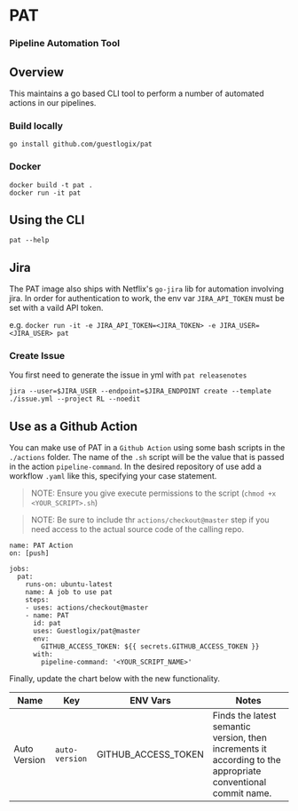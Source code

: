 # PAT
### Pipeline Automation Tool

## Overview

This maintains a go based CLI tool to perform a number of automated actions in our pipelines.

### Build locally

`go install github.com/guestlogix/pat`

### Docker

```
docker build -t pat .
docker run -it pat
```

## Using the CLI
`pat --help`

## Jira

The PAT image also ships with Netflix's `go-jira` lib for automation involving jira. In order for authentication to work, the env var `JIRA_API_TOKEN` must be set with a vaild API token.

e.g. `docker run -it -e JIRA_API_TOKEN=<JIRA_TOKEN> -e JIRA_USER=<JIRA_USER> pat`

### Create Issue
You first need to generate the issue in yml with `pat releasenotes`

`jira --user=$JIRA_USER --endpoint=$JIRA_ENDPOINT create --template ./issue.yml --project RL --noedit`

## Use as a Github Action

You can make use of PAT in a `Github Action` using some bash scripts in the `./actions` folder. The name of the `.sh` script will be the value that is passed in the action `pipeline-command`. In the desired repository of use add a workflow `.yaml` like this, specifying your case statement.

> NOTE: Ensure you give execute permissions to the script (`chmod +x <YOUR_SCRIPT>.sh`)

> NOTE: Be sure to include thr `actions/checkout@master` step if you need access to the actual source code of the calling repo.

```
name: PAT Action
on: [push]

jobs:
  pat:
    runs-on: ubuntu-latest
    name: A job to use pat
    steps:
    - uses: actions/checkout@master
    - name: PAT
      id: pat
      uses: Guestlogix/pat@master
      env:
        GITHUB_ACCESS_TOKEN: ${{ secrets.GITHUB_ACCESS_TOKEN }}
      with:
        pipeline-command: '<YOUR_SCRIPT_NAME>'
```

Finally, update the chart below with the new functionality.

| Name         | Key            | ENV Vars | Notes                                                                                                        |
|--------------|----------------|-----------|--------------------------------------------------------------------------------------------------------------|
| Auto Version | `auto-version` | GITHUB_ACCESS_TOKEN  | Finds the latest semantic version, then increments it according to the appropriate conventional commit name. |